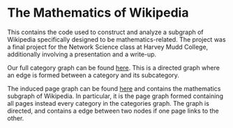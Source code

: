 # The Mathematics of Wikipedia
This contains the code used to construct and analyze a subgraph of Wikipedia specifically designed to be mathematics-related. 
The project was a final project for the Network Science class at Harvey Mudd College, additionally involving a presentation and a write-up. 

Our full category graph can be found [here](https://drive.google.com/file/d/16Q4bllbuoalgU-tlEzLB4U6xAXjy72tT/view?usp=sharing). This is a directed graph where an edge is formed between a category and its subcategory.

The induced page graph can be found [here](https://drive.google.com/file/d/180UxSj0cRYDOtJqKAStSp_wkWnXmmMoP/view?usp=drive_link) and contains the mathematics subgraph of Wikipedia. In particular, it is the page graph formed containing all pages instead every category in the categories graph. The graph is directed, and contains a edge between two nodes if one page links to the other.

